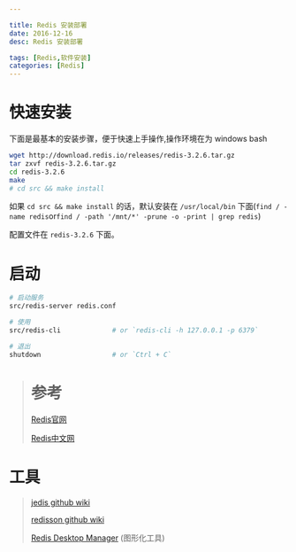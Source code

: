 ```yaml
---

title: Redis 安装部署
date: 2016-12-16
desc: Redis 安装部署

tags: [Redis,软件安装]
categories: [Redis]
---
```




# 快速安装

下面是最基本的安装步骤，便于快速上手操作,操作环境在为 windows bash

```bash
wget http://download.redis.io/releases/redis-3.2.6.tar.gz
tar zxvf redis-3.2.6.tar.gz
cd redis-3.2.6
make
# cd src && make install
```

<!--more-->

如果 `cd src && make install` 的话，默认安装在 `/usr/local/bin` 下面(`find / -name redis`or`find / -path '/mnt/*' -prune -o -print | grep redis`)

配置文件在 `redis-3.2.6` 下面。

# 启动
```bash
# 启动服务
src/redis-server redis.conf

# 使用
src/redis-cli             # or `redis-cli -h 127.0.0.1 -p 6379`

# 退出
shutdown                  # or `Ctrl + C`
```



> # 参考
>
> [Redis官网](https://redis.io/download)
>
> [Redis中文网](http://www.redis.cn/download.html)
>

# 工具
>
> [jedis github wiki](https://github.com/xetorthio/jedis/wiki)
>
> [redisson github wiki](https://github.com/redisson/redisson/wiki/%E7%9B%AE%E5%BD%95)
>
> [Redis Desktop Manager](https://redisdesktop.com/download) (图形化工具)
>
>

